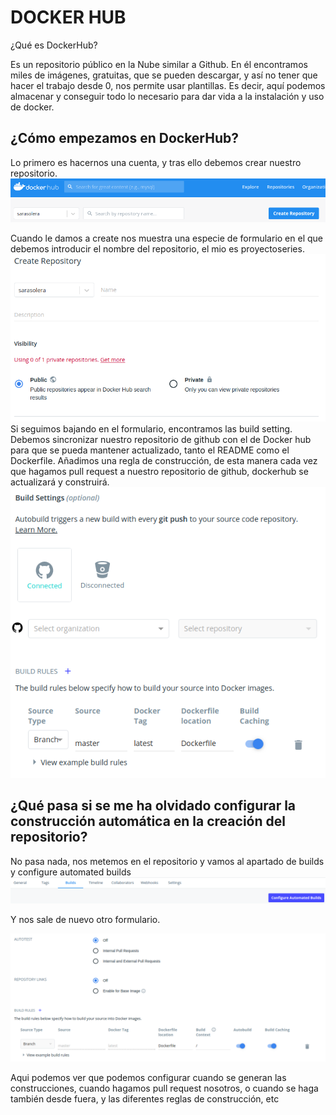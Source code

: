 # DOCKER HUB
¿Qué es DockerHub?

Es un repositorio público en la Nube similar a Github. En él encontramos miles de imágenes, gratuitas, que se pueden descargar, y así no tener que hacer el trabajo desde 0, nos permite usar plantillas. Es decir, aquí podemos almacenar y conseguir todo lo necesario para dar vida a la instalación y uso de docker.

## ¿Cómo empezamos en DockerHub?
Lo primero es hacernos una cuenta, y tras ello debemos crear nuestro repositorio.
![](pic/CREATE.png)

Cuando le damos a create nos muestra una especie de formulario en el que debemos introducir el nombre del repositorio, el mio es proyectoseries.
![](pic/creacion.png)
Si seguimos bajando en el formulario, encontramos las build setting. Debemos sincronizar nuestro repositorio de github con el de Docker hub para que se pueda mantener actualizado, tanto el README como el Dockerfile. Añadimos una regla de construcción, de esta manera cada vez que hagamos pull request a nuestro repositorio de github, dockerhub se actualizará y construirá.
![](pic/build_setting.png)

## ¿Qué pasa si se me ha olvidado configurar la construcción automática en la creación del repositorio?
No pasa nada, nos metemos en el repositorio y vamos al apartado de builds y configure automated builds
![](pic/automated.png)

Y nos sale de nuevo otro formulario.

![](pic/auto.png)

Aqui podemos ver que podemos configurar cuando se generan las construcciones, cuando hagamos pull request nosotros, o cuando se haga también desde fuera, y las diferentes reglas de construcción, etc

